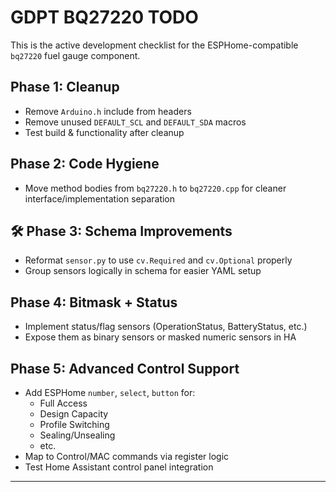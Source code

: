 # GDPT BQ27220 TODO

This is the active development checklist for the ESPHome-compatible `bq27220` fuel gauge component.

## Phase 1: Cleanup
- Remove `Arduino.h` include from headers
- Remove unused `DEFAULT_SCL` and `DEFAULT_SDA` macros
- Test build & functionality after cleanup

## Phase 2: Code Hygiene
-  Move method bodies from `bq27220.h` to `bq27220.cpp` for cleaner interface/implementation separation

## 🛠️ Phase 3: Schema Improvements
- Reformat `sensor.py` to use `cv.Required` and `cv.Optional` properly
- Group sensors logically in schema for easier YAML setup

## Phase 4: Bitmask + Status
- Implement status/flag sensors (OperationStatus, BatteryStatus, etc.)
- Expose them as binary sensors or masked numeric sensors in HA

## Phase 5: Advanced Control Support
- Add ESPHome `number`, `select`, `button` for:
  - Full Access
  - Design Capacity
  - Profile Switching
  - Sealing/Unsealing
  - etc.
- Map to Control/MAC commands via register logic
- Test Home Assistant control panel integration

---


